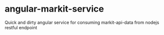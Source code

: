 # angular-markit-service
Quick and dirty angular service for consuming markit-api-data from nodejs restful endpoint
